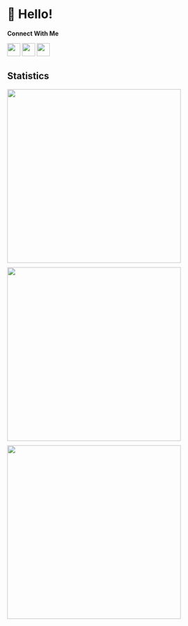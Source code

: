 # 👋 Hello!

**Connect With Me**

<div>
    <a href="https://www.hackerrank.com/C_1021_Daud"><img src="https://img.shields.io/badge/Hackerrank-%2300EA64.svg?style=for-the-badge&logo=hackerrank&logoColor=white" style="margin-bottom: 4px;" height="30px" target="_blank"></a>
    <a href="#"><img src="https://img.shields.io/badge/Instagram-%23E4405F.svg?style=for-the-badge&logo=Instagram&logoColor=white" style="margin-bottom: 4px;" height="30px" target="_blank"></a>
    <a href="#"><img src="https://img.shields.io/badge/Linkedin-%230A66C2.svg?style=for-the-badge&logo=Linkedin&logoColor=white" style="margin-bottom: 4px;" height="30px" target="_blank"></a>
</div>

## Statistics

<div style="display: flex; flex-direction:column;gap:10px;">
    <img width="400" src="https://github-readme-streak-stats.herokuapp.com/?user=daudhiyaa&theme=chartreuse-dark">
    <img width="400" src="https://github-readme-stats.vercel.app/api/top-langs/?username=daudhiyaa&layout=compact&&theme=chartreuse-dark&langs_count=8)](https://github.com/daudhiyaa"/>
    <img width="400" src="https://github-readme-stats.vercel.app/api?username=daudhiyaa&show_icons=true&theme=chartreuse-dark"/>
</div>

